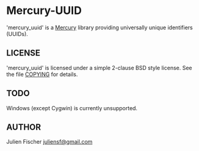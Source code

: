 # Mercury-UUID

'mercury_uuid' is a [Mercury](http:/www.mercurylang.org) library providing
universally unique identifiers (UUIDs).

## LICENSE

'mercury_uuid' is licensed under a simple 2-clause BSD style license.  See the
file [COPYING](COPYING) for details.

## TODO
Windows (except Cygwin) is currently unsupported.

## AUTHOR

Julien Fischer <juliensf@gmail.com>
